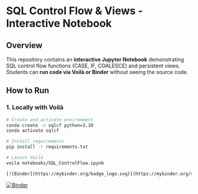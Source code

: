 # SQL Control Flow & Views - Interactive Notebook

## Overview
This repository contains an **interactive Jupyter Notebook** demonstrating SQL control flow functions 
(CASE, IF, COALESCE) and persistent views. Students can **run code via Voilà or Binder** without seeing the source code.

## How to Run

### 1. Locally with Voilà
```bash
# Create and activate environment
conda create -n sqlcf python=3.10
conda activate sqlcf

# Install requirements
pip install -r requirements.txt

# Launch Voilà
voila notebooks/SQL_ControlFlow.ipynb

[![Binder](https://mybinder.org/badge_logo.svg)](https://mybinder.org/v2/gh/DesmondMokhali/sql-controlflow-views/main?urlpath=%2Fdoc%2Ftree%2FPython_Functions.ipynb)

```
[![Binder](https://mybinder.org/badge_logo.svg)](https://mybinder.org/v2/gh/DesmondMokhali/sql-controlflow-views/main?urlpath=%2Fdoc%2Ftree%2FPython_Functions.ipynb)

